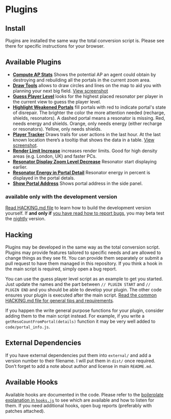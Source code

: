 Plugins
=======

Install
-------
Plugins are installed the same way the total conversion script is. Please see there for specific instructions for your browser.


Available Plugins
-----------------

- [**Compute AP Stats**](https://raw.github.com/breunigs/ingress-intel-total-conversion/gh-pages/plugins/compute-ap-stats.user.js) Shows the potential AP an agent could obtain by destroying and rebuilding all the portals in the current zoom area.
- [**Draw Tools**](https://raw.github.com/breunigs/ingress-intel-total-conversion/gh-pages/plugins/draw-tools.user.js) allows to draw circles and lines on the map to aid you with planning your next big field. [View screenshot](http://breunigs.github.com/ingress-intel-total-conversion/screenshots/plugin_draw_tools.png)
- [**Guess Player Level**](https://raw.github.com/breunigs/ingress-intel-total-conversion/gh-pages/plugins/guess-player-levels.user.js) looks for the highest placed resonator per player in the current view to guess the player level.
- [**Highlight Weakened Portals**](https://raw.github.com/breunigs/ingress-intel-total-conversion/gh-pages/plugins/show-portal-weakness.user.js) fill portals with red to indicate portal's state of disrepair. The brighter the color the more attention needed (recharge, shields, resonators). A dashed portal means a resonator is missing.   Red, needs energy and shields. Orange, only needs energy (either recharge or resonators). Yellow, only needs shields.
- [**Player Tracker**](https://raw.github.com/breunigs/ingress-intel-total-conversion/gh-pages/plugins/player-tracker.user.js) Draws trails for user actions in the last hour. At the last known location there’s a tooltip that shows the data in a table. [View screenshot](http://breunigs.github.com/ingress-intel-total-conversion/screenshots/plugin_player_tracker.png).
- [**Render Limit Increase**](https://raw.github.com/breunigs/ingress-intel-total-conversion/gh-pages/plugins/render-limit-increase.user.js) increases render limits. Good for high density areas (e.g. London, UK) and faster PCs.
- [**Resonator Display Zoom Level Decrease**](https://raw.github.com/breunigs/ingress-intel-total-conversion/gh-pages/plugins/resonator-display-zoom-level-decrease.user.js) Resonator start displaying earlier.
- [**Resonator Energy in Portal Detail**](https://raw.github.com/breunigs/ingress-intel-total-conversion/gh-pages/plugins/reso-energy-pct-in-portal-detail.user.js) Resonator energy in percent is displayed in the portal detals.
- [**Show Portal Address**](https://raw.github.com/breunigs/ingress-intel-total-conversion/gh-pages/plugins/show-address.user.js) Shows portal address in the side panel.

### available only with the development version

[Read HACKING.md file](https://github.com/breunigs/ingress-intel-total-conversion/blob/gh-pages/HACKING.md#hacking) to learn how to build the development version yourself. If **and only if** [you have read how to report bugs](https://github.com/breunigs/ingress-intel-total-conversion/blob/gh-pages/HACKING.md#how-do-i-report-bugs), you may beta test the [nightly](https://www.dropbox.com/sh/lt9p0s40kt3cs6m/3xzpyiVBnF) version.





Hacking
-------

Plugins may be developed in the same way as the total conversion script. Plugins may provide features tailored to specific needs and are allowed to change things as they see fit. You can provide them separately or submit a pull request to have them managed in this repository.
If you think a hook in the main script is required, simply open a bug report.

You can use the guess player level script as an example to get you started. Just update the names and the part between `// PLUGIN START` and  `// PLUGIN END` and you should be able to develop your plugin. The other code ensures your plugin is executed after the main script. [Read the common HACKING.md file for general tips and requirements](https://github.com/breunigs/ingress-intel-total-conversion/blob/gh-pages/HACKING.md#hacking).

If you happen the write general purpose functions for your plugin, consider adding them to the main script instead. For example, if you write a `getResoCountFromPortal(details)` function it may be very well added to `code/portal_info.js`.

External Dependencies
---------------------

If you have external dependencies put them into `external/` and add a version number to their filename. I will put them in `dist/` once required. Don’t forget to add a note about author and license in main `README.md`.


Available Hooks
---------------

Available hooks are documented in the code. Please refer to the [boilerplate explanation in `hooks.js`](https://raw.github.com/breunigs/ingress-intel-total-conversion/gh-pages/code/hooks.js) to see which are available and how to listen for them. If you need additional hooks, open bug reports (preferably with patches attached).
